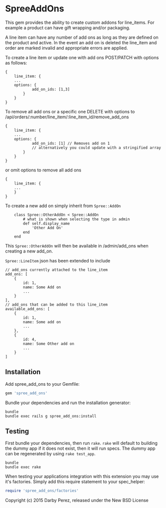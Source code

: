 SpreeAddOns
===========

This gem provides the ability to create custom addons for line_items. For example a product can have gift wrapping and/or packaging.

A line item can have any number of add ons as long as they are defined on the product and active. In the event an add on is deleted the line_item and order are marked invalid
 and appropriate errors are applied.

To create a line item or update one with add ons POST/PATCH with options as follows:
```
{
    line_item: {
    ...
    options: {
            add_on_ids: [1,3]
        }
    }
}
```
To remove all add ons or a specific one DELETE with options to /api/orders/:number/line_item/:line_item_id/remove_add_ons
```
{
    line_item: {
    ...
    options: {
            add_on_ids: [1] // Removes add on 1
            // alternatively you could update with a stringified array
        }
    }
}
```
or omit options to remove all add ons
```
{
    line_item: {
    ...
    }
}
```
To create a new add on simply inherit from ```Spree::AddOn```
```
    class Spree::OtherAddOn < Spree::AddOn
        # what is shown when selecting the type in admin
        def self.display_name
            'Other Add On'
        end
    end
```
This ```Spree::OtherAddOn``` will then be available in /admin/add_ons when creating a new add_on.

```Spree::LineItem``` json has been extended to include
```
// add_ons currently attached to the line_item
add_ons: [
    {
        id: 1,
        name: Some Add on
        ...
    }
],
// add_ons that can be added to this line_item
available_add_ons: [
    {
        id: 1,
        name: Some add on
        ...
    },
    {
        id: 4,
        name: Some Other add on
        ...
    }
]
```

Installation
------------

Add spree_add_ons to your Gemfile:

```ruby
gem 'spree_add_ons'
```

Bundle your dependencies and run the installation generator:

```shell
bundle
bundle exec rails g spree_add_ons:install
```

Testing
-------

First bundle your dependencies, then run `rake`. `rake` will default to building the dummy app if it does not exist, then it will run specs. The dummy app can be regenerated by using `rake test_app`.

```shell
bundle
bundle exec rake
```

When testing your applications integration with this extension you may use it's factories.
Simply add this require statement to your spec_helper:

```ruby
require 'spree_add_ons/factories'
```

Copyright (c) 2015 Darby Perez, released under the New BSD License
